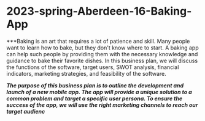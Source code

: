 # 2023-spring-Aberdeen-16-Baking-App
***Baking is an art that requires a lot of patience and skill. Many people want to learn how to bake, but they don't know where to start. A baking app can help such people by providing them with the necessary knowledge and guidance to bake their favorite dishes. In this business plan, we will discuss the functions of the software, target users, SWOT analysis, financial indicators, marketing strategies, and feasibility of the software.

***The purpose of this business plan is to outline the development and launch of a new mobile app. The app will provide a unique solution to a common problem and target a specific user persona. To ensure the success of the app, we will use the right marketing channels to reach our target audienc***
